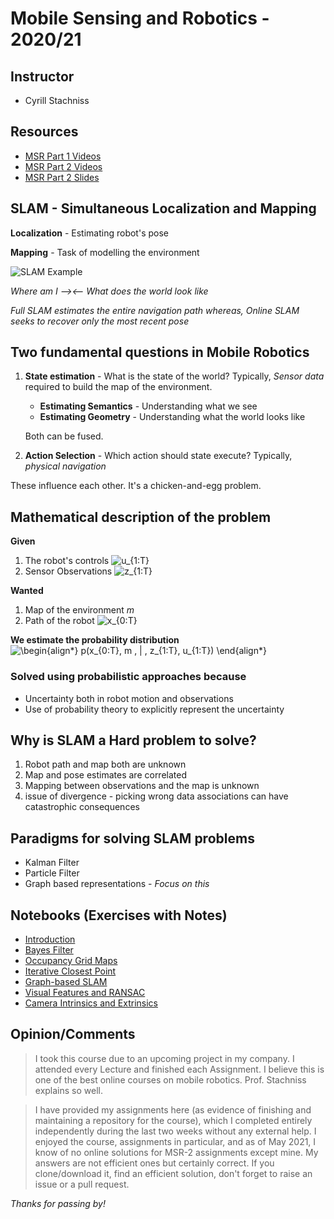 # Mobile Sensing and Robotics - 2020/21

## Instructor
* Cyrill Stachniss

## Resources
* [MSR Part 1 Videos](https://www.youtube.com/watch?v=5KZpWAe9hSk&list=PLgnQpQtFTOGQEn33QDVGJpiZLi-SlL7vA)
* [MSR Part 2 Videos](https://www.youtube.com/watch?v=mQvKhmWagB4&list=PLgnQpQtFTOGQh_J16IMwDlji18SWQ2PZ6)
* [MSR Part 2 Slides](https://drive.google.com/drive/folders/1oBOP26q2ta88ITBtsWmWVNZ4si9hkHaF?usp=sharing)

## SLAM - Simultaneous Localization and Mapping

**Localization** - Estimating robot's pose

**Mapping** - Task of modelling the environment

![SLAM Example](https://www.societyofrobots.com/images/sensors_IRSLAM.gif)

*Where am I --><-- What does the world look like*

*Full SLAM estimates the entire navigation path whereas, Online SLAM seeks to recover only the most recent pose*

## Two fundamental questions in Mobile Robotics 

1. **State estimation** - What is the state of the world? Typically, *Sensor data* required to build the map of the environment.
    * **Estimating Semantics** - Understanding what we see 
    * **Estimating Geometry** - Understanding what the world looks like

    Both can be fused.

2. **Action Selection** - Which action should state execute? Typically, *physical navigation*

These influence each other. It's a chicken-and-egg problem.

## Mathematical description of the problem
**Given**
1. The robot's controls ![u_{1:T}](https://render.githubusercontent.com/render/math?math=%5Clarge+%5Cdisplaystyle+u_%7B1%3AT%7D%0A)
2. Sensor Observations ![z_{1:T}](https://render.githubusercontent.com/render/math?math=%5Clarge+%5Cdisplaystyle+z_%7B1%3AT%7D%0A)

**Wanted**
1. Map of the environment *m*
2. Path of the robot ![x_{0:T}](https://render.githubusercontent.com/render/math?math=%5Clarge+%5Cdisplaystyle+x_%7B0%3AT%7D%0A)

**We estimate the probability distribution** ![\begin{align*} p(x_{0:T}, m \, | \, z_{1:T}, u_{1:T}) \end{align*}](https://render.githubusercontent.com/render/math?math=%5Clarge+%5Cdisplaystyle+%5Cbegin%7Balign%2A%7D%0Ap%28x_%7B0%3AT%7D%2C+m+%5C%2C+%7C+%5C%2C+z_%7B1%3AT%7D%2C+u_%7B1%3AT%7D%29%0A%5Cend%7Balign%2A%7D%0A)

### Solved using probabilistic approaches because
- Uncertainty both in robot motion and observations
- Use of probability theory to explicitly represent the uncertainty 

## Why is SLAM a Hard problem to solve?
1. Robot path and map both are unknown
2. Map and pose estimates are correlated
3. Mapping between observations and the map is unknown
4. issue of divergence - picking wrong data associations can have catastrophic consequences

## Paradigms for solving SLAM problems
* Kalman Filter
* Particle Filter
* Graph based representations - *Focus on this*

## Notebooks (Exercises with Notes)
* [Introduction](https://github.com/ZohebAbai/mobile_sensing_robotics/blob/main/Introduction.ipynb)
* [Bayes Filter](https://github.com/ZohebAbai/mobile_sensing_robotics/blob/main/Bayes_Filter.ipynb)
* [Occupancy Grid Maps](https://github.com/ZohebAbai/mobile_sensing_robotics/blob/main/Occupancy_Grid_Maps.ipynb)
* [Iterative Closest Point](https://github.com/ZohebAbai/mobile_sensing_robotics/blob/main/Iterative_Closest_Point.ipynb)
* [Graph-based SLAM](https://github.com/ZohebAbai/mobile_sensing_robotics/blob/main/Graph_based_SLAM.ipynb)
* [Visual Features and RANSAC](https://github.com/ZohebAbai/mobile_sensing_robotics/blob/main/Visual_Features_RANSAC.ipynb)
* [Camera Intrinsics and Extrinsics](https://github.com/ZohebAbai/mobile_sensing_robotics/blob/main/Camera_Intrinsics_Extrinsics.ipynb)

## Opinion/Comments
> I took this course due to an upcoming project in my company. I attended every Lecture and finished each Assignment. I believe this is one of the best online courses on mobile robotics. Prof. Stachniss explains so well.

> I have provided my assignments here (as evidence of finishing and maintaining a repository for the course), which I completed entirely independently during the last two weeks without any external help. I enjoyed the course, assignments in particular, and as of May 2021, I know of no online solutions for MSR-2 assignments except mine. My answers are not efficient ones but certainly correct. If you clone/download it, find an efficient solution, don't forget to raise an issue or a pull request.

*Thanks for passing by!*
